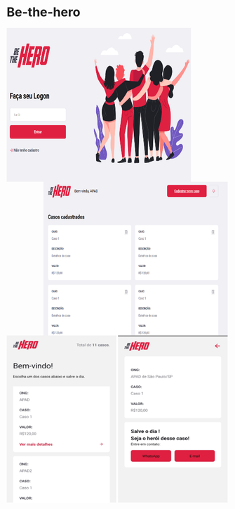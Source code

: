 # Be-the-hero
<img src="https://github.com/raphaom35/Be-the-hero_ok/blob/master/frontend/tela1.PNG" width="420" height="350" align="left"/> 
<img src="https://github.com/raphaom35/Be-the-hero_ok/blob/master/frontend/tela2.PNG" width="420" height="350" align="right"/>
&nbsp;&nbsp;
<img src="https://github.com/raphaom35/Be-the-hero_ok/blob/master/mobile/mobile.jpg" width="250" height="380" align="left"/>
<img src="https://github.com/raphaom35/Be-the-hero_ok/blob/master/mobile/mobile1.jpg" width="250" height="380" align="right"/>

  
  
